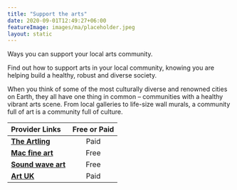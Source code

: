 ```yaml
---
title: "Support the arts"
date: 2020-09-01T12:49:27+06:00
featureImage: images/ma/placeholder.jpeg
layout: static
---
```


Ways you can support your local arts community.

Find out how to support arts in your local community, knowing you are helping build a healthy, robust and diverse society.

When you think of some of the most culturally diverse and renowned cities on Earth, they all have one thing in common – communities with a healthy vibrant arts scene. From local galleries to life-size wall murals, a community full of art is a community full of culture.

| Provider Links      | Free or Paid  |  
| :-----------          | :--------------:      |  
| [**The Artling**](https://theartling.com/en/artzine/support-local-arts-community) | Paid | 
| [**Mac fine art**](https://macfineart.com/how-you-can-support-your-local-art-community/) | Free | 
| [**Sound wave art**](https://soundwaveart.com/how-to-support-your-local-arts-community/) | Free | 
| [**Art UK**](https://artuk.org/support-us/support-us) | Paid | 
  

<br/><br/>






